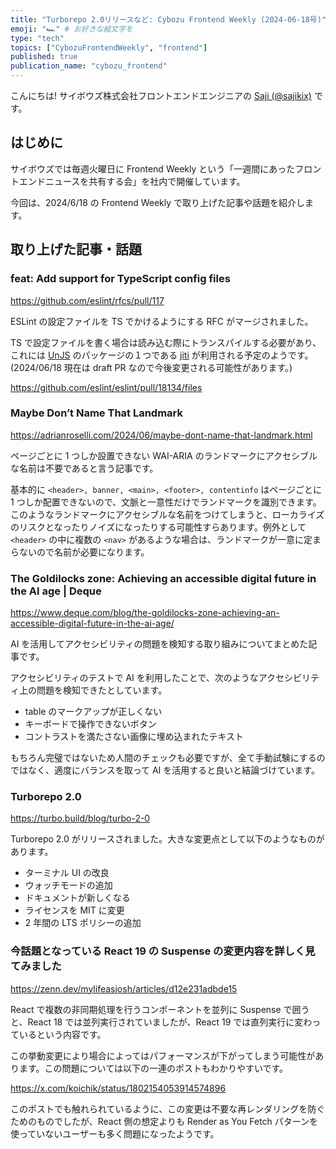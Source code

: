 ```yaml
---
title: "Turborepo 2.0リリースなど: Cybozu Frontend Weekly (2024-06-18号)" # 目立ったニュースを選ぶ
emoji: "🏎️" # お好きな絵文字を
type: "tech"
topics: ["CybozuFrontendWeekly", "frontend"]
published: true
publication_name: "cybozu_frontend"
---
```


こんにちは! サイボウズ株式会社フロントエンドエンジニアの [Saji (@sajikix)](https://twitter.com/sajikix) です。

## はじめに

サイボウズでは毎週火曜日に Frontend Weekly という「一週間にあったフロントエンドニュースを共有する会」を社内で開催しています。

今回は、2024/6/18 の Frontend Weekly で取り上げた記事や話題を紹介します。

## 取り上げた記事・話題

### feat: Add support for TypeScript config files

https://github.com/eslint/rfcs/pull/117

ESLint の設定ファイルを TS でかけるようにする RFC がマージされました。

TS で設定ファイルを書く場合は読み込む際にトランスパイルする必要があり、これには [UnJS](https://unjs.io/) のパッケージの１つである [jiti](https://github.com/unjs/jiti) が利用される予定のようです。(2024/06/18 現在は draft PR なので今後変更される可能性があります。)

https://github.com/eslint/eslint/pull/18134/files

### Maybe Don’t Name That Landmark

https://adrianroselli.com/2024/06/maybe-dont-name-that-landmark.html

ページごとに 1 つしか設置できない WAI-ARIA のランドマークにアクセシブルな名前は不要であると言う記事です。

基本的に `<header>, banner, <main>, <footer>, contentinfo` はページごとに 1 つしか配置できないので、文脈と一意性だけでランドマークを識別できます。このようなランドマークにアクセシブルな名前をつけてしまうと、ローカライズのリスクとなったりノイズになったりする可能性すらあります。例外として `<header>` の中に複数の `<nav>` があるような場合は、ランドマークが一意に定まらないので名前が必要になります。

### The Goldilocks zone: Achieving an accessible digital future in the AI age | Deque

https://www.deque.com/blog/the-goldilocks-zone-achieving-an-accessible-digital-future-in-the-ai-age/

AI を活用してアクセシビリティの問題を検知する取り組みについてまとめた記事です。

アクセシビリティのテストで AI を利用したことで、次のようなアクセシビリティ上の問題を検知できたとしています。

- table のマークアップが正しくない
- キーボードで操作できないボタン
- コントラストを満たさない画像に埋め込まれたテキスト

もちろん完璧ではないため人間のチェックも必要ですが、全て手動試験にするのではなく、適度にバランスを取って AI を活用すると良いと結論づけています。

### Turborepo 2.0

https://turbo.build/blog/turbo-2-0

Turborepo 2.0 がリリースされました。大きな変更点として以下のようなものがあります。

- ターミナル UI の改良
- ウォッチモードの追加
- ドキュメントが新しくなる
- ライセンスを MIT に変更
- 2 年間の LTS ポリシーの追加

### 今話題となっている React 19 の Suspense の変更内容を詳しく見てみました

https://zenn.dev/mylifeasjosh/articles/d12e231adbde15

React で複数の非同期処理を行うコンポーネントを並列に Suspense で囲うと、React 18 では並列実行されていましたが、React 19 では直列実行に変わっているという内容です。

この挙動変更により場合によってはパフォーマンスが下がってしまう可能性があります。この問題については以下の一連のポストもわかりやすいです。

https://x.com/koichik/status/1802154053914574896

このポストでも触れられているように、この変更は不要な再レンダリングを防ぐためのものでしたが、React 側の想定よりも Render as You Fetch パターンを使っていないユーザーも多く問題になったようです。

